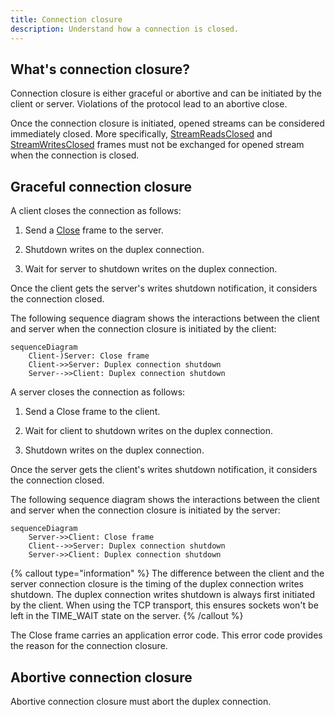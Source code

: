 ```yaml
---
title: Connection closure
description: Understand how a connection is closed.
---
```


## What's connection closure?

Connection closure is either graceful or abortive and can be initiated by the client or server. Violations of the protocol lead to an abortive close.

Once the connection closure is initiated, opened streams can be considered immediately closed. More specifically, [StreamReadsClosed][stream-reads-closed-frame] and [StreamWritesClosed][stream-writes-closed-frame] frames must not be exchanged for opened stream when the connection is closed.

## Graceful connection closure

A client closes the connection as follows:

1. Send a [Close][close-frame] frame to the server.

2. Shutdown writes on the duplex connection.

3. Wait for server to shutdown writes on the duplex connection.

Once the client gets the server's writes shutdown notification, it considers the connection closed.

The following sequence diagram shows the interactions between the client and server when the connection closure is initiated by the client:

```mermaid
sequenceDiagram
    Client-)Server: Close frame
    Client->>Server: Duplex connection shutdown
    Server-->>Client: Duplex connection shutdown
```

A server closes the connection as follows:

1. Send a Close frame to the client.

2. Wait for client to shutdown writes on the duplex connection.

3. Shutdown writes on the duplex connection.

Once the server gets the client's writes shutdown notification, it considers the connection closed.

The following sequence diagram shows the interactions between the client and server when the connection closure is initiated by the server:

```mermaid
sequenceDiagram
    Server->>Client: Close frame
    Client-->>Server: Duplex connection shutdown
    Server->>Client: Duplex connection shutdown
```

{% callout type="information" %}
The difference between the client and the server connection closure is the timing of the duplex connection writes shutdown. The duplex connection writes shutdown is always first initiated by the client. When using the TCP transport, this ensures sockets won't be left in the TIME_WAIT state on the server.
{% /callout %}

The Close frame carries an application error code. This error code provides the reason for the connection closure.

## Abortive connection closure

Abortive connection closure must abort the duplex connection.

[close-frame]: protocol-frames#close-frame
[stream-reads-closed-frame]: protocol-frames#streamreadsclosed-and-streamwritesclosed-frames
[stream-writes-closed-frame]: protocol-frames#streamreadsclosed-and-streamwritesclosed-frames
